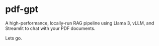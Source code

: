 # pdf-gpt
A high-performance, locally-run RAG pipeline using Llama 3, vLLM, and Streamlit to chat with your PDF documents.

Lets go.
